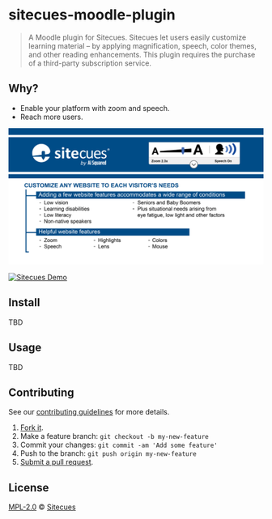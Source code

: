 # sitecues-moodle-plugin

> A Moodle plugin for Sitecues.  Sitecues let users easily customize learning material – by applying magnification, speech, color themes, and other reading enhancements.  This plugin requires the purchase of a third-party subscription service.

## Why?

 - Enable your platform with zoom and speech.
 - Reach more users.

![WhySitecues](/doc/sitecues.png)

[![Sitecues Demo](https://img.youtube.com/vi/FsMvnPzUuPI/0.jpg)](https://www.youtube.com/watch?v=FsMvnPzUuPI)

## Install

TBD

## Usage

TBD

## Contributing

See our [contributing guidelines](https://github.com/sitecues/sitecues-moodle-plugin/blob/master/CONTRIBUTING.md "The guidelines for participating in this project.") for more details.

1. [Fork it](https://github.com/sitecues/sitecues-moodle-plugin/fork).
2. Make a feature branch: `git checkout -b my-new-feature`
3. Commit your changes: `git commit -am 'Add some feature'`
4. Push to the branch: `git push origin my-new-feature`
5. [Submit a pull request](https://github.com/sitecues/sitecues-moodle-plugin/compare "Submit code to this project for review.").

## License

[MPL-2.0](https://github.com/sitecues/sitecues-moodle-plugin/blob/master/LICENSE "The license for sitecues-moodle-plugin.") © [Sitecues](https://sitecues.com "Author of sitecues-moodle-plugin.")
